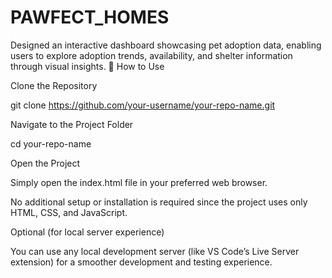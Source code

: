 # PAWFECT_HOMES
Designed an interactive dashboard showcasing pet adoption data, enabling users to explore adoption trends, availability, and shelter information through visual insights.
🚀 How to Use

Clone the Repository

git clone https://github.com/your-username/your-repo-name.git


Navigate to the Project Folder

cd your-repo-name


Open the Project

Simply open the index.html file in your preferred web browser.

No additional setup or installation is required since the project uses only HTML, CSS, and JavaScript.

Optional (for local server experience)

You can use any local development server (like VS Code’s Live Server extension) for a smoother development and testing experience.
